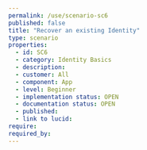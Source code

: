 ```yaml
---
permalink: /use/scenario-sc6
published: false
title: "Recover an existing Identity"
type: scenario
properties:
  - id: SC6
  - category: Identity Basics
  - description: 
  - customer: All
  - component: App
  - level: Beginner
  - implementation status: OPEN
  - documentation status: OPEN
  - published: 
  - link to lucid: 
require:
required_by:
---
```

